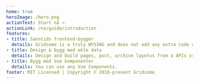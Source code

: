```yaml
---
home: true
heroImage: /hero.png
actionText: Start nå →
actionLink: /no/guide/introduction
features:
- title: Sanntids frontend-bygger
  details: Gridsome is a truly WYSIWG and does not add any extra code or fuzz. What you see is what you really get.
- title: Design & bygg med ekte data
  details: Design and build pages, post, archive layotus from a APIs or Headless CMS. Just connect a source and start designing.
- title: Bygg med Vue komponenter
  details: You can use any Vue Components.
footer: MIT Licensed | Copyright © 2018-present Gridsome
---
```


